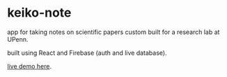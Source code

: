 # keiko-note
app for taking notes on scientific papers custom built for a research lab at UPenn.

built using React and Firebase (auth and live database).

[live demo here](https://keiko-note.netlify.com).
